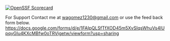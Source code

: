 [![OpenSSF Scorecard](https://api.scorecard.dev/projects/github.com/Wilsong1230/Wilsong1230.github.io/badge)](https://scorecard.dev/viewer/?uri=github.com/Wilsong1230/Wilsong1230.github.io) 

For Support Contact me at wagomez1230@gmail.com or use the feed back form below.
https://docs.google.com/forms/d/e/1FAIpQLSfTfXOD45m5XvSIqsWhuVs4lUpqyGIu4KXcMBfw0oTRVigetw/viewform?usp=sharing
